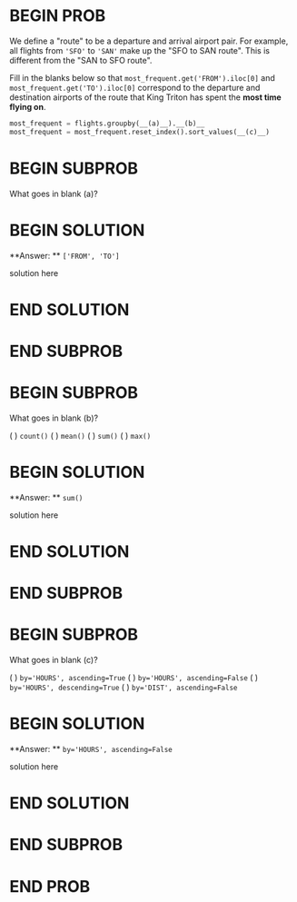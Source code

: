 # BEGIN PROB

We define a "route" to be a departure and arrival airport pair. For example, all flights from `'SFO'` to `'SAN'` make up the "SFO to SAN route". This is different from the "SAN to SFO route".

Fill in the blanks below so that `most_frequent.get('FROM').iloc[0]` and `most_frequent.get('TO').iloc[0]` correspond to the departure and destination airports of the route that King Triton has spent the **most time flying on**.

```py
most_frequent = flights.groupby(__(a)__).__(b)__
most_frequent = most_frequent.reset_index().sort_values(__(c)__)
```

# BEGIN SUBPROB

What goes in blank (a)?

# BEGIN SOLUTION

**Answer: ** `['FROM', 'TO']`

solution here

# END SOLUTION

# END SUBPROB

# BEGIN SUBPROB

What goes in blank (b)?

( ) `count()`
( ) `mean()`
( ) `sum()`
( ) `max()`

# BEGIN SOLUTION

**Answer: ** `sum()`

solution here

# END SOLUTION

# END SUBPROB

# BEGIN SUBPROB
What goes in blank (c)?

( ) `by='HOURS', ascending=True`
( ) `by='HOURS', ascending=False`
( ) `by='HOURS', descending=True`
( ) `by='DIST', ascending=False`

# BEGIN SOLUTION

**Answer: ** `by='HOURS', ascending=False`

solution here

# END SOLUTION

# END SUBPROB

# END PROB